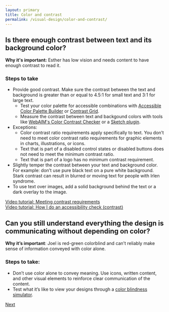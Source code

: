 ```yaml
---
layout: primary
title: Color and contrast
permalink: /visual-design/color-and-contrast/
---
```


## Is there enough contrast between text and its background color?

**Why it's important:** Esther has low vision and needs content to have enough contrast to read it.

### Steps to take
- Provide good contrast. Make sure the contrast between the text and background is greater than or equal to 4.5:1 for small text and 3:1 for large text.
  - Test your color palette for accessible combinations with [Accessible Color Palette Builder](https://toolness.github.io/accessible-color-matrix/) or [Contrast Grid](http://contrast-grid.eightshapes.com/).
  - Measure the contrast between text and backgound colors with tools like [WebAIM's Color Contrast Checker](http://webaim.org/resources/contrastchecker/) or a [Sketch plugin](https://github.com/getflourish/Sketch-Color-Contrast-Analyser).
- Exceptions:
  - Color contrast ratio requirements apply specifically to text. You don’t need to meet color contrast ratio requirements for graphic elements in charts, illustrations, or icons.
  - Text that is part of a disabled control states or disabled buttons does not need to meet the minimum contrast ratio.
  - Text that is part of a logo has no minimum contrast requirement.
- Slightly temper the contrast between your text and background color. For example: don’t use pure black text on a pure white background. Stark contrast can result in blurred or moving text for people with Irlen syndrome.
- To use text over images, add a solid background behind the text or a dark overlay to the image.

<a href="https://www.youtube.com/watch?v=gH1JieTZQ1k">
  <i class="fa fa-youtube-play" aria-hidden="true"></i>Video tutorial: Meeting contrast requirements
</a>
<br>
<a href="https://youtu.be/cOmehxAU_4s?t=8m36s">
  <i class="fa fa-youtube-play" aria-hidden="true"></i>Video tutorial: How I do an accessibility check (contrast)
</a>

## Can you still understand everything the design is communicating without depending on color?

**Why it’s important**: Joel is red-green colorblind and can’t reliably make sense of information conveyed with color alone.

### Steps to take:
- Don’t use color alone to convey meaning. Use icons, written content, and other visual elements to reinforce clear communication of the content.
- Test what it’s like to view your designs through a [color blindness simulator](http://www.color-blindness.com/coblis-color-blindness-simulator/).

<a class="usa-button button-next" href="{{ site.baseurl }}/visual-design/layout-and-hierarchy/">
  Next <i class="fa fa-chevron-right" aria-hidden="true"></i>
</a>

